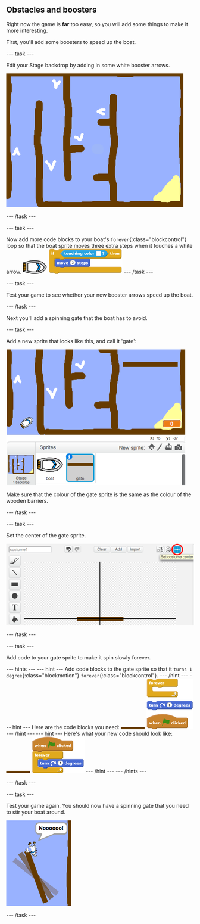 ## Obstacles and boosters

Right now the game is **far** too easy, so you will add some things to make it more interesting.

First, you'll add some boosters to speed up the boat.

--- task ---

Edit your Stage backdrop by adding in some white booster arrows.

 ![screenshot](images/boat-boost.png)

--- /task ---

--- task ---

Now add more code blocks to your boat's `forever`{:class="blockcontrol"} loop so that the boat sprite moves three extra steps when it touches a white arrow.
![boat-sprite](images/boat_resize.png)
![blocks_1545233137_6283813](images/blocks_1545233137_6283813.png)
--- /task ---

--- task ---

Test your game to see whether your new booster arrows speed up the boat.

--- /task ---

Next you'll add a spinning gate that the boat has to avoid.

--- task ---

Add a new sprite that looks like this, and call it 'gate':

 ![screenshot](images/boat-gate.png)

Make sure that the colour of the gate sprite is the same as the colour of the wooden barriers.

--- /task ---

--- task ---

Set the center of the gate sprite.

 ![screenshot](images/boat-center.png)

--- /task ---

--- task ---

Add code to your gate sprite to make it spin slowly forever.

--- hints ---
--- hint ---
Add code blocks to the gate sprite so that it `turns 1 degree`{:class="blockmotion"} `forever`{:class="blockcontrol"}.
--- /hint ---
--- hint ---
Here are the code blocks you need:
![gate](images/gate.png)
![blocks_1545233138_7249653](images/blocks_1545233138_7249653.png)
--- /hint ---
--- hint ---
Here's what your new code should look like:
![gate](images/gate.png)
![blocks_1545233139_8084137](images/blocks_1545233139_8084137.png)
--- /hint ---
--- /hints ---

--- /task ---

--- task ---

Test your game again. You should now have a spinning gate that you need to stir your boat around.

 ![screenshot](images/boat-gate-test.png)

--- /task ---

